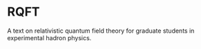 # RQFT
A text on relativistic quantum field theory for graduate students in experimental hadron physics.

